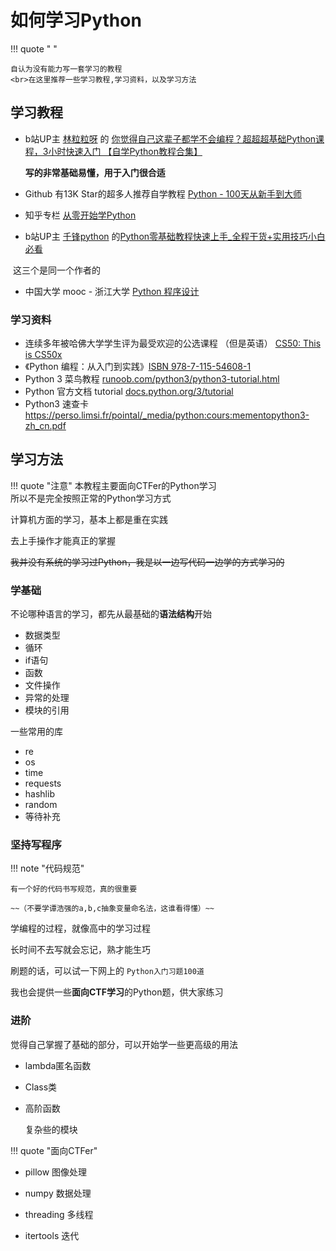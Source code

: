 # 如何学习Python

!!! quote " "

    自认为没有能力写一套学习的教程
    <br>在这里推荐一些学习教程,学习资料，以及学习方法


## 学习教程

- b站UP主 [林粒粒呀](https://space.bilibili.com/523995133)  的  [你觉得自己这辈子都学不会编程？超超超基础Python课程，3小时快速入门 【自学Python教程合集】](https://www.bilibili.com/video/BV1944y1x7SW/)

  **写的非常基础易懂，用于入门很合适**

  

- Github 有13K Star的超多人推荐自学教程 [Python - 100天从新手到大师](https://github.com/jackfrued/Python-100-Days)

- 知乎专栏 [从零开始学Python](https://zhuanlan.zhihu.com/c_1216656665569013760)

- b站UP主 [千锋python](https://space.bilibili.com/416206486) 的[Python零基础教程快速上手_全程干货+实用技巧小白必看](https://www.bilibili.com/video/BV1FT4y1R7sz/)

​	这三个是同一个作者的

- 中国大学 mooc - 浙江大学 [Python 程序设计](https://www.icourse163.org/course/ZJU-1206456840)

### 学习资料

- 连续多年被哈佛大学学生评为最受欢迎的公选课程 （但是英语） [CS50: This is CS50x](https://cs50.harvard.edu/x/2022/)
- 《Python 编程：从入门到实践》[ISBN 978-7-115-54608-1](https://www.ituring.com.cn/book/2784)
- Python 3 菜鸟教程 [runoob.com/python3/python3-tutorial.html](https://www.runoob.com/python3/python3-tutorial.html)
- Python 官方文档 tutorial [docs.python.org/3/tutorial](https://docs.python.org/3/tutorial/index.html)
- Python3 速查卡 https://perso.limsi.fr/pointal/_media/python:cours:mementopython3-zh_cn.pdf


## 学习方法

!!! quote "注意"
    本教程主要面向CTFer的Python学习
    <br>所以不是完全按照正常的Python学习方式


计算机方面的学习，基本上都是重在实践

去上手操作才能真正的掌握

~~我并没有系统的学习过Python，我是以一边写代码一边学的方式学习的~~

### **学基础**

不论哪种语言的学习，都先从最基础的**语法结构**开始

- 数据类型
- 循环
- if语句
- 函数
- 文件操作
- 异常的处理
- 模块的引用

一些常用的库

- re
- os
- time
- requests
- hashlib
- random
- 等待补充

### **坚持写程序**

!!! note "代码规范"

    有一个好的代码书写规范，真的很重要
    
    ~~（不要学谭浩强的a,b,c抽象变量命名法，这谁看得懂）~~

学编程的过程，就像高中的学习过程

长时间不去写就会忘记，熟才能生巧

刷题的话，可以试一下网上的	`Python入门习题100道`

我也会提供一些**面向CTF学习**的Python题，供大家练习



### 进阶

觉得自己掌握了基础的部分，可以开始学一些更高级的用法

- lambda匿名函数

- Class类

- 高阶函数

  复杂些的模块

!!! quote "面向CTFer"

- pillow 图像处理

- numpy 数据处理

- threading 多线程

- itertools 迭代

  
